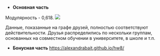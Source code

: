 - **Основная часть**

Модулярность - 0,618. 
![](https://pp.userapi.com/c847020/v847020317/3941e/29PqSgeZurQ.jpg)

Данные, показанные на графе друзей, полностью соответствуют действительности. Друзья распределились по нескольки группам, основанных на совместном обучении в университете, в школе и т.п. 

- **Бонусная часть**
<https://alexandrabait.github.io/hw8/>
